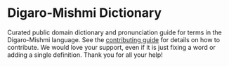 
# Digaro-Mishmi Dictionary

Curated public domain dictionary and pronunciation guide for terms in the Digaro-Mishmi language. See the [contributing guide](https://github.com/drumworkteam/term/blob/make/.github/contributing.md) for details on how to contribute. We would love your support, even if it is just fixing a word or adding a single definition. Thank you for all your help!